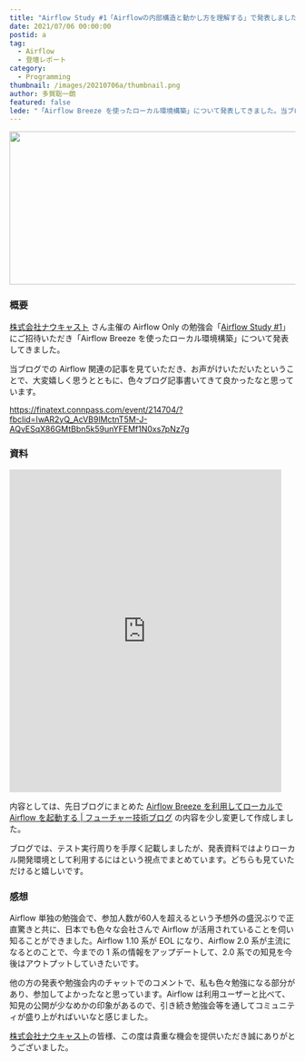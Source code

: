 ```yaml
---
title: "Airflow Study #1「Airflowの内部構造と動かし方を理解する」で発表しました"
date: 2021/07/06 00:00:00
postid: a
tag:
  - Airflow
  - 登壇レポート
category:
  - Programming
thumbnail: /images/20210706a/thumbnail.png
author: 多賀聡一朗
featured: false
lede: "「Airflow Breeze を使ったローカル環境構築」について発表してきました。当ブログでの Airflow 関連の記事を見ていただき、お声がけいただいたということで、大変嬉しく思うとともに、色々ブログ記事書いてきて良かったなと思っています。"
---
```


<img src="/images/20210706a/top.png" alt="" width="660" height="270" loading="lazy">

### 概要

[株式会社ナウキャスト](https://nowcast.co.jp/) さん主催の Airflow Only の勉強会「[Airflow Study #1](https://finatext.connpass.com/event/214704/?fbclid=IwAR2yQ_AcVB9lMctnT5M-J-AQvESqX86GMtBbn5k59unYFEMf1N0xs7pNz7g)」 にご招待いただき「Airflow Breeze を使ったローカル環境構築」について発表してきました。

当ブログでの Airflow 関連の記事を見ていただき、お声がけいただいたということで、大変嬉しく思うとともに、色々ブログ記事書いてきて良かったなと思っています。

https://finatext.connpass.com/event/214704/?fbclid=IwAR2yQ_AcVB9lMctnT5M-J-AQvESqX86GMtBbn5k59unYFEMf1N0xs7pNz7g

### 資料

<iframe src="https://docs.google.com/presentation/d/e/2PACX-1vQyRMJEMqTOZWoeurqVJA6VSaqNTpqpBCjvA_r8SfGFuNjwLsQjMyt-VZDL5zLPm7Wwtzz5Zms5TPvO/embed?start=false&loop=false&delayms=3000" frameborder="0" width="95%" height="569" allowfullscreen="true" mozallowfullscreen="true" webkitallowfullscreen="true"></iframe>

内容としては、先日ブログにまとめた [Airflow Breeze を利用してローカルで Airflow を起動する | フューチャー技術ブログ](https://future-architect.github.io/articles/20210528a/) の内容を少し変更して作成しました。

ブログでは、テスト実行周りを手厚く記載しましたが、発表資料ではよりローカル開発環境として利用するにはという視点でまとめています。どちらも見ていただけると嬉しいです。

### 感想

Airflow 単独の勉強会で、参加人数が60人を超えるという予想外の盛況ぶりで正直驚きと共に、日本でも色々な会社さんで Airflow が活用されていることを伺い知ることができました。Airflow 1.10 系が EOL になり、Airflow 2.0 系が主流になるとのことで、今までの 1 系の情報をアップデートして、2.0 系での知見を今後はアウトプットしていきたいです。

他の方の発表や勉強会内のチャットでのコメントで、私も色々勉強になる部分があり、参加してよかったなと思っています。Airflow は利用ユーザーと比べて、知見の公開が少なめかの印象があるので、引き続き勉強会等を通してコミュニティが盛り上がればいいなと感じました。

[株式会社ナウキャスト](https://nowcast.co.jp/)の皆様、この度は貴重な機会を提供いただき誠にありがとうございました。
